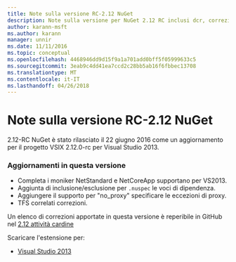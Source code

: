 ```yaml
---
title: Note sulla versione RC-2.12 NuGet
description: Note sulla versione per NuGet 2.12 RC inclusi dcr, correzioni di bug, le funzionalità aggiunte e problemi noti.
author: karann-msft
ms.author: karann
manager: unnir
ms.date: 11/11/2016
ms.topic: conceptual
ms.openlocfilehash: 4468946dd9d15f9a1a701add0bff5f05999633c5
ms.sourcegitcommit: 3eab9c4dd41ea7ccd2c28bb5ab16f6fbbec13708
ms.translationtype: MT
ms.contentlocale: it-IT
ms.lasthandoff: 04/26/2018
---
```

# <a name="nuget-212-rc-release-notes"></a>Note sulla versione RC-2.12 NuGet

2.12-RC NuGet è stato rilasciato il 22 giugno 2016 come un aggiornamento per il progetto VSIX 2.12.0-rc per Visual Studio 2013.

### <a name="updates-in-this-release"></a>Aggiornamenti in questa versione

* Completa i moniker NetStandard e NetCoreApp supportano per VS2013.
* Aggiunta di inclusione/esclusione per `.nuspec` le voci di dipendenza.
* Aggiungere il supporto per "no_proxy" specificare le eccezioni di proxy.
* TFS correlati correzioni.

Un elenco di correzioni apportate in questa versione è reperibile in GitHub nel [2.12 attività cardine](https://github.com/NuGet/Home/issues?q=milestone%3A2.12+is%3Aclosed)

Scaricare l'estensione per:

* [Visual Studio 2013](https://dist.nuget.org/visualstudio-2013-vsix/v2.12.0-rc/NuGet.Tools.vsix)
